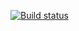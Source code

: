 [![Build status](https://ci.appveyor.com/api/projects/status/q9qpcafm32gv2y86?svg=true)](https://ci.appveyor.com/project/Vugar350/api2)
